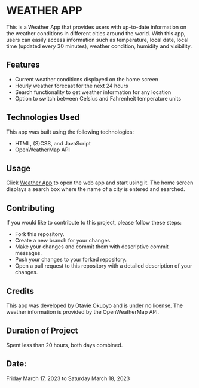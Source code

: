 # WEATHER APP

This is a Weather App that provides users with up-to-date information on the weather conditions in different cities around the world. With this app, users can easily access information such as temperature, local date, local time (updated every 30 minutes), weather condition, humidity and visibility.

## Features

- Current weather conditions displayed on the home screen
- Hourly weather forecast for the next 24 hours
- Search functionality to get weather information for any location
- Option to switch between Celsius and Fahrenheit temperature units

## Technologies Used

This app was built using the following technologies:

- HTML, (S)CSS, and JavaScript
- OpenWeatherMap API

## Usage

Click [Weather App](https://otavie.github.io/weather-app/) to open the web app and start using it. The home screen displays a search box where the name of a city is entered and searched.

## Contributing

If you would like to contribute to this project, please follow these steps:

- Fork this repository.
- Create a new branch for your changes.
- Make your changes and commit them with descriptive commit messages.
- Push your changes to your forked repository.
- Open a pull request to this repository with a detailed description of your changes.

## Credits

This app was developed by [Otavie Okuoyo](https://github.com/Otavie) and is under no license. The weather information is provided by the OpenWeatherMap API.

## Duration of Project

Spent less than 20 hours, both days combined.

## Date:

Friday March 17, 2023 to Saturday March 18, 2023
